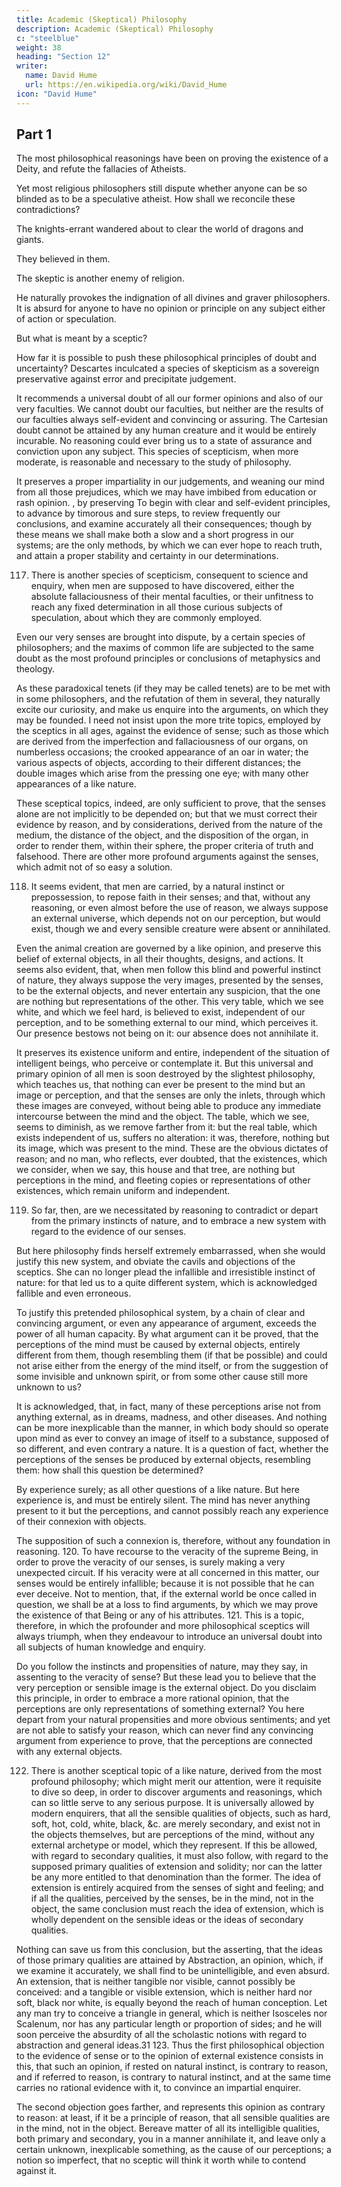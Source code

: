 ```yaml
---
title: Academic (Skeptical) Philosophy
description: Academic (Skeptical) Philosophy
c: "steelblue"
weight: 38
heading: "Section 12"
writer:
  name: David Hume
  url: https://en.wikipedia.org/wiki/David_Hume
icon: "David Hume"
--- 
```



## Part 1

The most philosophical reasonings have been on proving the existence of a Deity, and refute the fallacies of Atheists.

Yet most religious philosophers still dispute whether anyone can be so blinded as to be a speculative atheist.
How shall we reconcile these contradictions?

The knights-errant wandered about to clear the world of dragons and giants.

They believed in them.

The skeptic is another enemy of religion.

He naturally provokes the indignation of all divines and graver philosophers.
It is absurd for anyone to have no opinion or principle on any subject either of action or speculation.

But what is meant by a sceptic?

How far it is possible to push these philosophical principles of doubt and uncertainty?
Descartes inculcated a species of skepticism as a sovereign preservative against error and precipitate judgement.

It recommends a universal doubt of all our former opinions and also of our very faculties.
We cannot doubt our faculties, but neither are the results of our faculties always self-evident and convincing or assuring.
The Cartesian doubt cannot be attained by any human creature and it would be entirely incurable.
No reasoning could ever bring us to a state of assurance and conviction upon any subject.
This species of scepticism, when more moderate, is reasonable and necessary to the study of philosophy.

It preserves a proper impartiality in our judgements, and weaning our mind from all those prejudices, which we may have imbibed from education or rash opinion.
, by preserving To begin with clear and self-evident principles, to advance by timorous and sure steps, to review frequently our conclusions, and examine accurately all their consequences; though by these means we shall make both a slow and a short progress in our systems; are the only methods, by which we can ever hope to reach truth, and attain a proper stability and certainty in our determinations. 

117. There is another species of scepticism, consequent to science and enquiry, when men are supposed to have discovered, either the absolute fallaciousness of their mental faculties, or their unfitness to reach any fixed determination in all those curious subjects of speculation, about which they are commonly employed. 

Even our very senses are brought into dispute, by a certain species of philosophers; and the maxims of common life are subjected to the same doubt as the most profound principles or conclusions of metaphysics and theology. 

As these paradoxical tenets (if they may be called tenets) are to be met with in some philosophers, and the refutation of them in several, they naturally excite our curiosity, and make us enquire into the arguments, on which they may be founded. I need not insist upon the more trite topics, employed by the sceptics in all ages, against the evidence of sense; such as those which are derived from the imperfection and fallaciousness of our organs, on numberless occasions; the crooked appearance of an oar in water; the various aspects of objects, according to their different distances; the double images which arise from the pressing one eye; with many other appearances of a like nature. 

These sceptical topics, indeed, are only sufficient to prove, that the senses alone are not implicitly to be depended on; but that we must correct their evidence by reason, and by considerations, derived from the nature of the medium, the distance of the object, and the disposition of the organ, in order to render them, within their sphere, the proper criteria of truth and falsehood. There are other more profound arguments against the senses, which admit not of so easy a solution. 


118. It seems evident, that men are carried, by a natural instinct or prepossession, to repose faith in their senses; and that, without any reasoning, or even almost before the use of reason, we always suppose an external universe, which depends not on our perception, but would exist, though we and every sensible creature were absent or annihilated. 

Even the animal creation are governed by a like opinion, and preserve this belief of external objects, in all their thoughts, designs, and actions. It seems also evident, that, when men follow this blind and powerful instinct of nature, they always suppose the very images, presented by the senses, to be the external objects, and never entertain any suspicion, that the one are nothing but representations of the other. This very table, which we see white, and which we feel hard, is believed to exist, independent of our perception, and to be something external to our mind, which perceives it. Our presence bestows not being on it: our absence does not annihilate it. 

It preserves its existence uniform and entire, independent of the situation of intelligent beings, who perceive or contemplate it. But this universal and primary opinion of all men is soon destroyed by the slightest philosophy, which teaches us, that nothing can ever be present to the mind but an image or perception, and that the senses are only the inlets, through which these images are conveyed, without being able to produce any immediate intercourse between the mind and the object. The table, which we see, seems to diminish, as we remove farther from it: but the real table, which exists independent of us, suffers no alteration: it was, therefore, nothing but its image, which was present to the mind. These are the obvious dictates of reason; and no man, who reflects, ever doubted, that the existences, which we consider, when we say, this house and that tree, are nothing but perceptions in the mind, and fleeting copies or representations of other existences, which remain uniform and independent. 

119. So far, then, are we necessitated by reasoning to contradict or depart from the primary instincts of nature, and to embrace a new system with regard to the evidence of our senses. 

But here philosophy finds herself extremely embarrassed, when she would justify this new system, and obviate the cavils and objections of the sceptics. She can no longer plead the infallible and irresistible instinct of nature: for that led us to a quite different system, which is acknowledged fallible and even erroneous. 

To justify this pretended philosophical system, by a chain of clear and convincing argument, or even any appearance of argument, exceeds the power of all human capacity. By what argument can it be proved, that the perceptions of the mind must be caused by external objects, entirely different from them, though resembling them (if that be possible) and could not arise either from the energy of the mind itself, or from the suggestion of some invisible and unknown spirit, or from some other cause still more unknown to us? 

It is acknowledged, that, in fact, many of these perceptions arise not from anything external, as in dreams, madness, and other diseases. And nothing can be more inexplicable than the manner, in which body should so operate upon mind as ever to convey an image of itself to a substance, supposed of so different, and even contrary a nature. It is a question of fact, whether the perceptions of the senses be produced by external objects, resembling them: how shall this question be determined? 

By experience surely; as all other questions of a like nature. But here experience is, and must be entirely silent. The mind has never anything present to it but the perceptions, and cannot possibly reach any experience of their connexion with objects. 

The supposition of such a connexion is, therefore, without any foundation in reasoning. 120. To have recourse to the veracity of the supreme Being, in order to prove the veracity of our senses, is surely making a very unexpected circuit. If his veracity were at all concerned in this matter, our senses would be entirely infallible; because it is not possible that he can ever deceive. Not to mention, that, if the external world be once called in question, we shall be at a loss to find arguments, by which we may prove the existence of that Being or any of his attributes. 121. This is a topic, therefore, in which the profounder and more philosophical sceptics will always triumph, when they endeavour to introduce an universal doubt into all subjects of human knowledge and enquiry. 

Do you follow the instincts and propensities of nature, may they say, in assenting to the veracity of sense? But these lead you to believe that the very perception or sensible image is the external object. Do you disclaim this principle, in order to embrace a more rational opinion, that the perceptions are only representations of something external? You here depart from your natural propensities and more obvious sentiments; and yet are not able to satisfy your reason, which can never find any convincing argument from experience to prove, that the perceptions are connected with any external objects. 

122. There is another sceptical topic of a like nature, derived from the most profound philosophy; which might merit our attention, were it requisite to dive so deep, in order to discover arguments and reasonings, which can so little serve to any serious purpose. It is universally allowed by modern enquirers, that all the sensible qualities of objects, such as hard, soft, hot, cold, white, black, &c. are merely secondary, and exist not in the objects themselves, but are perceptions of the mind, without any external archetype or model, which they represent. If this be allowed, with regard to secondary qualities, it must also follow, with regard to the supposed primary qualities of extension and solidity; nor can the latter be any more entitled to that denomination than the former. The idea of extension is entirely acquired from the senses of sight and feeling; and if all the qualities, perceived by the senses, be in the mind, not in the object, the same conclusion must reach the idea of extension, which is wholly dependent on the sensible ideas or the ideas of secondary qualities.

Nothing can save us from this conclusion, but the asserting, that the ideas of those primary qualities are attained by Abstraction, an opinion, which, if we examine it accurately, we shall find to be unintelligible, and even absurd. An extension, that is neither tangible nor visible, cannot possibly be conceived: and a tangible or visible extension, which is neither hard nor soft, black nor white, is equally beyond the reach of human conception. Let any man try to conceive a triangle in general, which is neither Isosceles nor Scalenum, nor has any particular length or proportion of sides; and he will soon perceive the absurdity of all the scholastic notions with regard to abstraction and general ideas.31 123. Thus the first philosophical objection to the evidence of sense or to the opinion of external existence consists in this, that such an opinion, if rested on natural instinct, is contrary to reason, and if referred to reason, is contrary to natural instinct, and at the same time carries no rational evidence with it, to convince an impartial enquirer. 

The second objection goes farther, and represents this opinion as contrary to reason: at least, if it be a principle of reason, that all sensible qualities are in the mind, not in the object. Bereave matter of all its intelligible qualities, both primary and secondary, you in a manner annihilate it, and leave only a certain unknown, inexplicable something, as the cause of our perceptions; a notion so imperfect, that no sceptic will think it worth while to contend against it.
